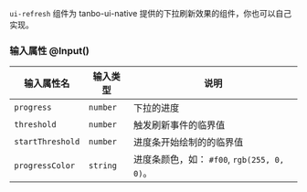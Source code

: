 `ui-refresh` 组件为 tanbo-ui-native 提供的下拉刷新效果的组件，你也可以自己实现。


### 输入属性 @Input()

| 输入属性名 | 输入类型  | 说明    |
| --        | --        | --        |
| `progress`      | `number`   | 下拉的进度 |
| `threshold`      | `number`   | 触发刷新事件的临界值 |
| `startThreshold`      | `number`   | 进度条开始绘制的的临界值 |
| `progressColor`      | `string`   | 进度条颜色，如： `#f00`, `rgb(255, 0, 0)`。 |
